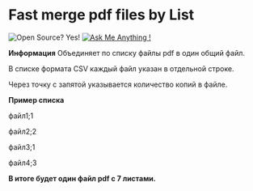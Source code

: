 # Fast merge pdf files by List
![Open Source? Yes!](https://badgen.net/badge/Open%20Source%20%3F/Yes%21/blue?icon=github)
[![Ask Me Anything !](https://img.shields.io/badge/Ask%20me-anything-1abc9c.svg)](https://avandy-news.ru/index-en.html)

**Информация**
Объединяет по списку файлы pdf в один общий файл.

В списке формата CSV каждый файл указан в отдельной строке.

Через точку с запятой указывается количество копий в файле.

**Пример списка**

файл1;1

файл2;2

файл3;1

файл4;3

**В итоге будет один файл pdf с 7 листами.**